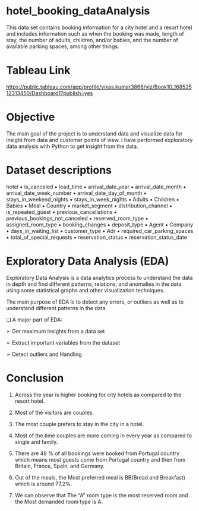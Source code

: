 # hotel_booking_dataAnalysis
This data set contains booking information for a city hotel and a resort hotel and includes information such as when the booking was made, length of stay, the number of adults, children, and/or babies, and the number of available parking spaces, among other things.

# Tableau Link 
https://public.tableau.com/app/profile/vikas.kumar3866/viz/Book10_16852512313450/Dashboard1?publish=yes

# Objective

The main goal of the project is to understand data and visualize data for insight from data and customer points of view. I have performed exploratory data analysis with Python to get insight from the data.

# Dataset descriptions

hotel ▪ is_canceled ▪ lead_time ▪ arrival_date_year ▪ arrival_date_month ▪ arrival_date_week_number ▪ arrival_date_day_of_month ▪ stays_in_weekend_nights ▪ stays_in_week_nights ▪ Adults ▪ Children ▪ Babies ▪ Meal ▪ Country ▪ market_segment ▪ distribution_channel ▪ is_repeated_guest ▪ previous_cancellations ▪ previous_bookings_not_canceled ▪ reserved_room_type ▪ assigned_room_type ▪ booking_changes ▪ deposit_type ▪ Agent ▪ Company ▪ days_in_waiting_list ▪ customer_type ▪ Adr ▪ required_car_parking_spaces ▪ total_of_special_requests ▪ reservation_status ▪ reservation_status_date

# Exploratory Data Analysis (EDA)

Exploratory Data Analysis is a data analytics process to understand the data in depth and find different patterns, relations, and anomalies in the data using some statistical graphs and other visualization techniques.

The main purpose of EDA is to detect any errors, or outliers as well as to understand different patterns in the data.

❑ A major part of EDA:

➢ Get maximum insights from a data set

➢ Extract important variables from the dataset

➢ Detect outliers and Handling

# Conclusion

1. Across the year is higher booking for city hotels as compared to the resort hotel.

2. Most of the visitors are couples.

3. The most couple prefers to stay in the city in a hotel.

4. Most of the time couples are more coming in every year as compared to single and family.

5. There are 48 % of all bookings were booked from Portugal country which means most guests come from Portugal country and then from Britain, France, Spain, and Germany.

6. Out of the meals, the Most preferred meal is BB(Bread and Breakfast) which is around 77.2%.

7. We can observe that The “A” room type is the most reserved room and the Most demanded room type is A.
